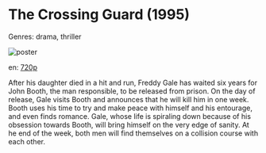 # The Crossing Guard (1995)

Genres: drama, thriller

![poster](http://image.tmdb.org/t/p/w500/mMXL84GqES2HYpJ0Zt18I7m6mfU.jpg)

en:
  [720p](magnet:?xt=urn:btih:4A850B55A371A9AA0EF80D0DAF3A56CC930A6454&tr=udp://glotorrents.pw:6969/announce&tr=udp://tracker.opentrackr.org:1337/announce&tr=udp://torrent.gresille.org:80/announce&tr=udp://tracker.openbittorrent.com:80&tr=udp://tracker.coppersurfer.tk:6969&tr=udp://tracker.leechers-paradise.org:6969&tr=udp://p4p.arenabg.ch:1337&tr=udp://tracker.internetwarriors.net:1337)
  


After his daughter died in a hit and run, Freddy Gale has waited six years for John Booth, the man responsible, to be released from prison. On the day of release, Gale visits Booth and announces that he will kill him in one week. Booth uses his time to try and make peace with himself and his entourage, and even finds romance. Gale, whose life is spiraling down because of his obsession towards Booth, will bring himself on the very edge of sanity. At he end of the week, both men will find themselves on a collision course with each other.